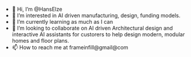 - 👋 Hi, I’m @HansElze
- 👀 I’m interested in AI driven manufacturing, design, funding models. 
- 🌱 I’m currently learning as much as I can
- 💞️ I’m looking to collaborate on AI driven Architectural design and interactive AI assistants for custorers to help design modern, modular homes and floor plans. 
- 📫 How to reach me at frameinfill@gmail@com
  

<!---
HansElze/HansElze is a ✨ special ✨ repository because its `README.md` (this file) appears on your GitHub profile.
You can click the Preview link to take a look at your changes.
--->

